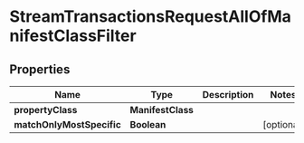 

# StreamTransactionsRequestAllOfManifestClassFilter


## Properties

| Name | Type | Description | Notes |
|------------ | ------------- | ------------- | -------------|
|**propertyClass** | **ManifestClass** |  |  |
|**matchOnlyMostSpecific** | **Boolean** |  |  [optional] |




